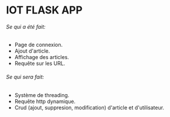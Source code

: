 # IOT FLASK APP

###### Se qui a été fait:
- Page de connexion.
- Ajout d'article.
- Affichage des articles.
- Requête sur les URL.

###### Se qui sera fait:
- Système de threading. 
- Requête http dynamique. 
- Crud (ajout, suppresion, modification) d'article et d'utilisateur.


